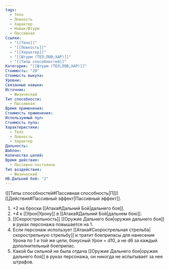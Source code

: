 ```yaml
---
tags:
  - Тело
  - Ловкость
  - Характер
  - Навык/Штурм
  - Пассивная
Ссылки:
  - "[[Тело]]"
  - "[[Ловкость]]"
  - "[[Характер]]"
  - "[[Штурм (ТЕЛ;ЛОВ;ХАР)]]"
  - "[[Типы способностей]]"
Категория: "[[Штурм (ТЕЛ;ЛОВ;ХАР)]]"
Стоимость: "20"
Стоимость выкупа:
Уровни:
Связанные навыки:
Источник:
  - Физический
Тип способности:
  - Пассивная
Время применения:
Стоимость применения:
Используемый пул:
Стоимость пула:
Характеристики:
  - Тело
  - Ловкость
  - Характер
Дальность:
Шаблон:
Количество целей:
Время действия:
  - Пассивно-постоянно
Тип воздействия:
  - Физический
НБ.Дальний бой: "2"
---
```

([[Типы способностей#Пассивная способность|П]]) [[Действия#Пассивный эффект|Пассивный эффект]]. 

1. +2 на броски [[Атака#Дальний Бой|дальнего боя]].
2. +4 к [[Урон|Урону]] в [[Атака#Дальний Бой|дальнем бою]].
3. [[Скорострельность]] [[Оружие Дальнего боя|оружия дальнего боя]] в руках персонажа повышается на 1.
4. Если персонаж использует [[Атака#Скорострельная стрельба|скорострельную стрельбу]] и тратит боеприпасы для нанесения Урона по 1 и той же цели, бонусный Урон = d10, а не d6 за каждый дополнительный боеприпас. 
5. Какой бы сильной не была отдача [[Оружие Дальнего боя|оружия дальнего боя]] в руках персонажа, он никогда не испытывает за нее штрафов. 
